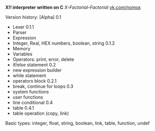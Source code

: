 **X!! interpreter written on C**
*X-Factorial-Factorial*
[vk.com/nomox](https://vk.com/nomox)



Version history:
[Alpha]
0.1
* Lexer
0.1.1
* Parser
* Expression
* Integer, Real, HEX numbers, boolean, string
0.1.2
* Memory
* Variables
* Operators: print, error, delete
* if/else statement
0.2
* new expression builder
* while statement
* operators block
0.2.1
* break, continue for loops
0.3
* system functions
* user functions
* line conditional
0.4
* table
0.4.1
* table operation (copy, link)

Basic types: integer, float, string, boolean, link, table, function, undef
